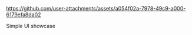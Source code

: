 https://github.com/user-attachments/assets/a054f02a-7978-49c9-a000-6179efa8da02

Simple UI showcase
